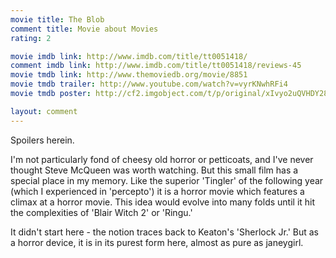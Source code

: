 ```yaml
---
movie title: The Blob
comment title: Movie about Movies
rating: 2

movie imdb link: http://www.imdb.com/title/tt0051418/
comment imdb link: http://www.imdb.com/title/tt0051418/reviews-45
movie tmdb link: http://www.themoviedb.org/movie/8851
movie tmdb trailer: http://www.youtube.com/watch?v=vyrKNwhRFi4
movie tmdb poster: http://cf2.imgobject.com/t/p/original/xIvyo2uQVHDY28dfPqUCjr0rso9.jpg

layout: comment
---
```


Spoilers herein.

I'm not particularly fond of cheesy old horror or petticoats, and I've never thought Steve  McQueen was worth watching. But this small film has a special place in my memory. Like the  superior 'Tingler' of the following year (which I experienced in 'percepto') it is a horror  movie which features a climax at a horror movie. This idea would evolve into many folds  until it hit the complexities of 'Blair Witch 2' or 'Ringu.'

It didn't start here - the notion traces back to Keaton's 'Sherlock Jr.' But as a horror device,  it is in its purest form here, almost as pure as janeygirl.